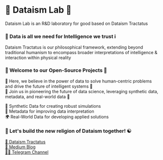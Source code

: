 # 🔭 Dataism Lab 🔬
Dataism Lab is an R&D laboratory for good based on Dataism Tractatus

### 💾 Data is all we need for Intelligence we trust ℹ️
Dataism Tractatus is our philosophical framework, extending beyond traditional humanism to encompass broader interpretations of intelligence & interaction within physical reality

### 👐 Welcome to our Open-Source Projects 🌟
🙌 Here, we believe in the power of data to solve human-centric problems and drive the future of intelligent systems 🤖\
🤝 Join us in pioneering the future of data science, leveraging synthetic data, metadata, and real-world data 🚀

🧪 Synthetic Data for creating robust simulations\
🧬 Metadata for improving data interpretation\
🌍 Real-World Data for developing applied solutions 

### 🤘 Let's build the new religion of Dataism together! ☯️
[📜 Dataism Tractatus](https://dataism.science)\
[📒 Medium Blog](https://dataism.science)\
[🧑‍💻 Telegram Channel](t.me/dataism_lab)
